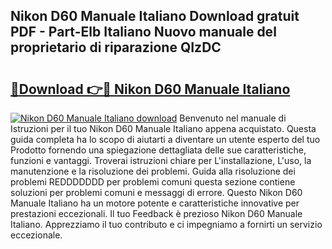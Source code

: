 ## Nikon D60 Manuale Italiano Download gratuit PDF - Part-Elb Italiano Nuovo manuale del proprietario di riparazione QIzDC

# <h2><a href="http://dfafl5.blite.top/?on=Nikon+D60+Manuale+Italiano">🔗Download 👉🔴 Nikon D60 Manuale Italiano</a></h2>

[![Nikon D60 Manuale Italiano download](https://i.imgur.com/lujVjoI.png)](http://dfafl5.blite.top/?on=Nikon+D60+Manuale+Italiano)
Benvenuto nel manuale di Istruzioni per il tuo Nikon D60 Manuale Italiano appena acquistato. Questa guida completa ha lo scopo di aiutarti a diventare un utente esperto del tuo Prodotto fornendo una spiegazione dettagliata delle sue caratteristiche, funzioni e vantaggi. Troverai istruzioni chiare per L'installazione, L'uso, la manutenzione e la risoluzione dei problemi. Guida alla risoluzione dei problemi REDDDDDDD per problemi comuni questa sezione contiene soluzioni per problemi comuni e messaggi di errore. Questo Nikon D60 Manuale Italiano ha un motore potente e caratteristiche innovative per prestazioni eccezionali. Il tuo Feedback è prezioso Nikon D60 Manuale Italiano. Apprezziamo il tuo contributo e ci impegniamo a fornirti un servizio eccezionale.
